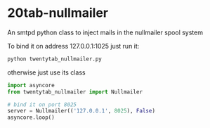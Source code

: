 20tab-nullmailer
================

An smtpd python class to inject mails in the nullmailer spool system


To bind it on address 127.0.0.1:1025 just run it:

```sh
python twentytab_nullmailer.py
```

otherwise just use its class

```py
import asyncore
from twentytab_nullmailer import Nullmailer

# bind it on port 8025
server = Nullmailer(('127.0.0.1', 8025), False)
asyncore.loop()
```
